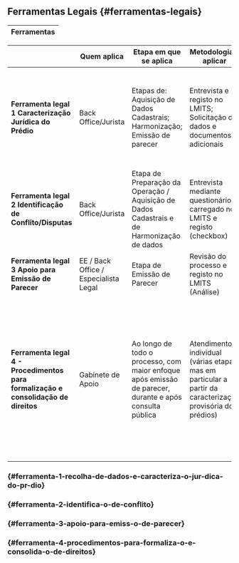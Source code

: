 ## Ferramentas Legais {#ferramentas-legais}

| Ferramentas |
| :--- |


|  | Quem aplica | Etapa em que se aplica | Metodologia a aplicar | Quem utiliza dados |
| --- | --- | --- | --- | --- |
| **Ferramenta legal 1 Caracterização Jurídica do Prédio** | Back Office/Jurista | Etapas de: Aquisição de Dados Cadastrais; Harmonização; Emissão de parecer | Entrevista e registo no LMITS; Solicitação de dados e documentos adicionais | EE/Back Office para harmonização e pedido de elementos adicionais; EE/Especialista Legal e especialista ASG para elaboração do parecer |
| **Ferramenta legal 2 Identificação de Conflito/Disputas** | Back Office/Jurista | Etapa de Preparação da Operação / Aquisição de Dados Cadastrais e de Harmonização de dados | Entrevista mediante questionário carregado no LMITS e registo \(checkbox\) | EE/Back Office/ Gabinete de Apoio/Especialista Resolução de Conflito para elaboração do Parecer |
| **Ferramenta legal 3 Apoio para Emissão de Parecer** | EE / Back Office / Especialista Legal | Etapa de Emissão de Parecer | Revisão do processo e registo no LMITS \(Análise\) | EAT utiliza após a consulta pública para validar processos |
| **Ferramenta legal 4 - Procedimentos para formalização e consolidação de direitos** | Gabinete de Apoio | Ao longo de todo o processo, com maior enfoque após emissão de parecer, durante e após consulta pública | Atendimento individual \(várias etapas, mas em particular a partir da caracterização provisória dos prédios\) | Gabinete de Apoio para prestar informações aos titulares cadastrais e seguir progressos; Gabinete de Apoio para interagir com entidades responsáveis pela execução de procedimentos de formalização /emissão de documentação |

###  {#ferramenta-1-recolha-de-dados-e-caracteriza-o-jur-dica-do-pr-dio}

###  {#ferramenta-2-identifica-o-de-conflito}

###  {#ferramenta-3-apoio-para-emiss-o-de-parecer}

###  {#ferramenta-4-procedimentos-para-formaliza-o-e-consolida-o-de-direitos}



